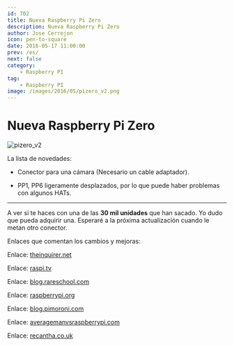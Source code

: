 ```yaml
---
id: 702
title: Nueva Raspberry Pi Zero
description: Nueva Raspberry Pi Zero
author: Jose Cerrejon
icon: pen-to-square
date: 2016-05-17 11:00:00
prev: /es/
next: false
category:
    - Raspberry PI
tag:
    - Raspberry PI
image: /images/2016/05/pizero_v2.png
---
```


# Nueva Raspberry Pi Zero

![pizero_v2](/images/2016/05/pizero_v2.png)

La lista de novedades:

-   Conector para una cámara (Necesario un cable adaptador).

-   PP1, PP6 ligeramente desplazados, por lo que puede haber problemas con algunos HATs.

---

A ver si te haces con una de las **30 mil unidades** que han sacado. Yo dudo que pueda adquirir una. Esperaré a la próxima actualización cuando le metan otro conector.

Enlaces que comentan los cambios y mejoras:

Enlace: [theinquirer.net](https://www.theinquirer.net/inquirer/news/2458277/raspberry-pi-zero-now-comes-with-built-in-camera-connector)

Enlace: [raspi.tv](https://raspi.tv/2016/raspberry-pi-zero-1-3-with-camera-port)

Enlace: [blog.rareschool.com](https://blog.rareschool.com/2016/05/the-new-raspberry-pi-zero-is-here-and.html)

Enlace: [raspberrypi.org](https://www.raspberrypi.org/blog/zero-grows-camera-connector/)

Enlace: [blog.pimoroni.com](https://blog.pimoroni.com/the-new-raspberry-pi-zero/)

Enlace: [averagemanvsraspberrypi.com](https://www.averagemanvsraspberrypi.com/2016/05/new-pi-zero.html)

Enlace: [recantha.co.uk](https://www.recantha.co.uk/blog/?p=14758)
